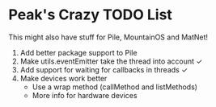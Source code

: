 # Peak's Crazy TODO List
This might also have stuff for Pile, MountainOS and MatNet!

1. Add better package support to Pile
2. Make utils.eventEmitter take the thread into account ✓
3. Add support for waiting for callbacks in threads ✓
4. Make devices work better
	- Use a wrap method (callMethod and listMethods)
	- More info for hardware devices